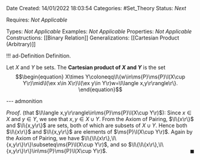 <br />
<br />

Date Created: 14/01/2022 18:03:54
Categories: #Set_Theory 
Status: _Next_ 

Requires: _Not Applicable_

Types: _Not Applicable_
Examples: _Not Applicable_ 
Properties: _Not Applicable_
Constructions: [[Binary Relation]]
Generalizations: [[Cartesian Product (Arbitrary)]]

!!! ad-Definition Definition.

Let $X$ and $Y$ be sets. The **Cartesian product of $X$ and $Y$** is the set
$$\begin{equation}
    X\times Y\coloneqq\l\{w\in\ms{P}\ms{P}\l(X\cup Y\r)\mid\l(\ex x\in X\r)\l(\ex y\in Y\r)w=\l\langle x,y\r\rangle\r\}.
\end{equation}$$

--- admonition

_Proof_. (that $\l\langle x,y\r\rangle\in\ms{P}\ms{P}\l(X\cup Y\r)$): Since $x\in X$ and $y\in Y$, we see that $x,y\in X\cup Y$. From the Axiom of Pairing, $\l\{x\r\}$ and $\l\{x,y\r\}$ are sets, both of which are subsets of $X\cup Y$. Hence both $\l\{x\r\}$ and $\l\{x,y\r\}$ are elements of $\ms{P}\l(X\cup Y\r)$. Again by the Axiom of Pairing, we have $\l\{\l\{x\r\},\l\{x,y\r\}\r\}\subseteq\ms{P}\l(X\cup Y\r)$, and so $\l\{\l\{x\r\},\l\{x,y\r\}\r\}\in\ms{P}\ms{P}\l(X\cup Y\r)$.<span style="float:right;">$\blacksquare$</span>
